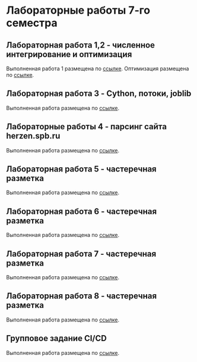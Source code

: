 # Лабораторные работы 7-го семестра

## Лабораторная работа 1,2 - численное интегрирование и оптимизация

Выполненная работа 1 размещена по [ссылке](https://replit.com/@IrinaVektor/prog7-t1-lr1-Sorokina#main.py). 
Оптимизация размещена по [ссылке](https://replit.com/@IrinaVektor/prog7-t1-lr1-2-Sorokina#main.py).

## Лабораторная работа 3 - Cython, потоки, joblib

Выполненная работа размещена по [ссылке](https://colab.research.google.com/drive/1c52BTMlC4A3zmo-eb8CqZm3p6UhGKuf_?usp=sharing).

## Лабораторные работы 4 - парсинг сайта herzen.spb.ru

Выполненная работа размещена по [ссылке](https://vektoririna.github.io/sem7/parsing.html).

## Лабораторная работа 5 - частеречная разметка

Выполненная работа размещена по [ссылке](https://replit.com/@IrinaVektor/sem4-t1-lr7-1#main.py).

## Лабораторная работа 6 - частеречная разметка

Выполненная работа размещена по [ссылке](https://replit.com/@IrinaVektor/sem4-t1-lr7-1#main.py).

## Лабораторная работа 7 - частеречная разметка

Выполненная работа размещена по [ссылке](https://replit.com/@IrinaVektor/sem4-t1-lr7-1#main.py).

## Лабораторная работа 8 - частеречная разметка

Выполненная работа размещена по [ссылке](https://replit.com/@IrinaVektor/sem4-t1-lr7-1#main.py).

## Групповое задание CI/CD

Выполненная работа размещена по [ссылке](https://replit.com/@IrinaVektor/sem4-t1-lr7-1#main.py).
